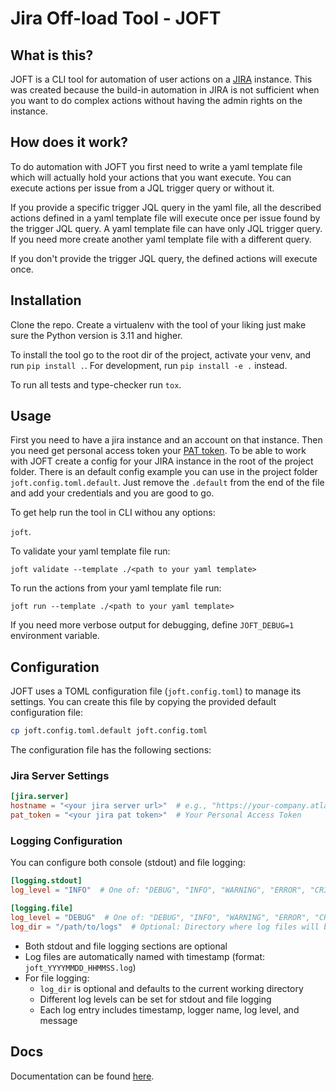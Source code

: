 # Jira Off-load Tool - JOFT

## What is this?

JOFT is a CLI tool for automation of user actions on a [JIRA](https://www.atlassian.com/software/jira) instance. This was created because the build-in automation in JIRA is not sufficient when you want to do complex actions without having the admin rights on the instance.

## How does it work?

To do automation with JOFT you first need to write a yaml template file which will actually hold your actions that you want execute. You can execute actions per issue from a JQL trigger query or without it.

If you provide a specific trigger JQL query in the yaml file, all the described actions defined in a yaml template file will execute once per issue found by the trigger JQL query. A yaml template file can have only JQL trigger query. If you need more create another yaml template file with a different query.

If you don't provide the trigger JQL query, the defined actions will execute once.

## Installation

Clone the repo. Create a virtualenv with the tool of your liking just make sure the Python version is 3.11 and higher.

To install the tool go to the root dir of the project, activate your venv, and run `pip install .`. For development, run `pip install -e .` instead.

To run all tests and type-checker run `tox`.

## Usage

First you need to have a jira instance and an account on that instance. Then you need get personal access token your [PAT token](https://confluence.atlassian.com/enterprise/using-personal-access-tokens-1026032365.html). To be able to work with JOFT create a config for your JIRA instance in the root of the project folder. There is an default config example you can use in the project folder `joft.config.toml.default`. Just remove the `.default` from the end of the file and add your credentials and you are good to go.

To get help run the tool in CLI withou any options: 

`joft`.

To validate your yaml template file run: 

`joft validate --template ./<path to your yaml template>`

To run the actions from your yaml template file run: 

`joft run --template ./<path to your yaml template>`

If you need more verbose output for debugging, define `JOFT_DEBUG=1` environment variable.

## Configuration

JOFT uses a TOML configuration file (`joft.config.toml`) to manage its settings. You can create this file by copying the provided default configuration file:

```bash
cp joft.config.toml.default joft.config.toml
```

The configuration file has the following sections:

### Jira Server Settings

```toml
[jira.server]
hostname = "<your jira server url>"  # e.g., "https://your-company.atlassian.net"
pat_token = "<your jira pat token>"  # Your Personal Access Token
```

### Logging Configuration

You can configure both console (stdout) and file logging:

```toml
[logging.stdout]
log_level = "INFO"  # One of: "DEBUG", "INFO", "WARNING", "ERROR", "CRITICAL"

[logging.file]
log_level = "DEBUG"  # One of: "DEBUG", "INFO", "WARNING", "ERROR", "CRITICAL"
log_dir = "/path/to/logs"  # Optional: Directory where log files will be stored
```

- Both stdout and file logging sections are optional
- Log files are automatically named with timestamp (format: `joft_YYYYMMDD_HHMMSS.log`)
- For file logging:
  - `log_dir` is optional and defaults to the current working directory
  - Different log levels can be set for stdout and file logging
  - Each log entry includes timestamp, logger name, log level, and message

## Docs

Documentation can be found [here](docs/introduction.md).
